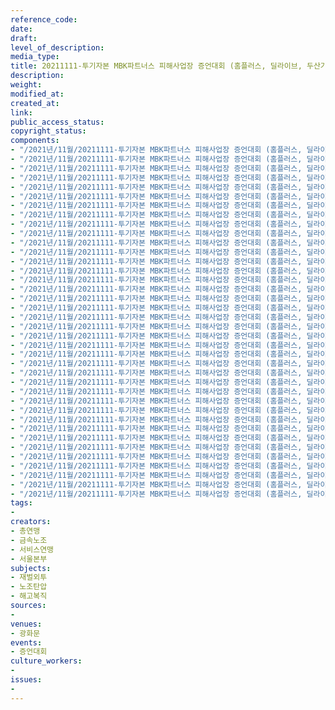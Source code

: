 ```yaml
---
reference_code: 
date: 
draft: 
level_of_description: 
media_type: 
title: 20211111-투기자본 MBK파트너스 피해사업장 증언대회 (홈플러스, 딜라이브, 두산기계공작, 코웨이)
description: 
weight: 
modified_at: 
created_at: 
link: 
public_access_status: 
copyright_status: 
components:
- "/2021년/11월/20211111-투기자본 MBK파트너스 피해사업장 증언대회 (홈플러스, 딜라이브, 두산기계공작, 코웨이)/_1D20165.jpg"
- "/2021년/11월/20211111-투기자본 MBK파트너스 피해사업장 증언대회 (홈플러스, 딜라이브, 두산기계공작, 코웨이)/_1D20010.jpg"
- "/2021년/11월/20211111-투기자본 MBK파트너스 피해사업장 증언대회 (홈플러스, 딜라이브, 두산기계공작, 코웨이)/_1D20339.jpg"
- "/2021년/11월/20211111-투기자본 MBK파트너스 피해사업장 증언대회 (홈플러스, 딜라이브, 두산기계공작, 코웨이)/_1D20144.jpg"
- "/2021년/11월/20211111-투기자본 MBK파트너스 피해사업장 증언대회 (홈플러스, 딜라이브, 두산기계공작, 코웨이)/_1D20003.jpg"
- "/2021년/11월/20211111-투기자본 MBK파트너스 피해사업장 증언대회 (홈플러스, 딜라이브, 두산기계공작, 코웨이)/_1D20226.jpg"
- "/2021년/11월/20211111-투기자본 MBK파트너스 피해사업장 증언대회 (홈플러스, 딜라이브, 두산기계공작, 코웨이)/_1D20307.jpg"
- "/2021년/11월/20211111-투기자본 MBK파트너스 피해사업장 증언대회 (홈플러스, 딜라이브, 두산기계공작, 코웨이)/_1D20108.jpg"
- "/2021년/11월/20211111-투기자본 MBK파트너스 피해사업장 증언대회 (홈플러스, 딜라이브, 두산기계공작, 코웨이)/_1D20067.jpg"
- "/2021년/11월/20211111-투기자본 MBK파트너스 피해사업장 증언대회 (홈플러스, 딜라이브, 두산기계공작, 코웨이)/_1D20259.jpg"
- "/2021년/11월/20211111-투기자본 MBK파트너스 피해사업장 증언대회 (홈플러스, 딜라이브, 두산기계공작, 코웨이)/_1D20194.jpg"
- "/2021년/11월/20211111-투기자본 MBK파트너스 피해사업장 증언대회 (홈플러스, 딜라이브, 두산기계공작, 코웨이)/_1D20245.jpg"
- "/2021년/11월/20211111-투기자본 MBK파트너스 피해사업장 증언대회 (홈플러스, 딜라이브, 두산기계공작, 코웨이)/_1D20110.jpg"
- "/2021년/11월/20211111-투기자본 MBK파트너스 피해사업장 증언대회 (홈플러스, 딜라이브, 두산기계공작, 코웨이)/_1D20057.jpg"
- "/2021년/11월/20211111-투기자본 MBK파트너스 피해사업장 증언대회 (홈플러스, 딜라이브, 두산기계공작, 코웨이)/_1D20237.jpg"
- "/2021년/11월/20211111-투기자본 MBK파트너스 피해사업장 증언대회 (홈플러스, 딜라이브, 두산기계공작, 코웨이)/_1D20343.jpg"
- "/2021년/11월/20211111-투기자본 MBK파트너스 피해사업장 증언대회 (홈플러스, 딜라이브, 두산기계공작, 코웨이)/_1D20092.jpg"
- "/2021년/11월/20211111-투기자본 MBK파트너스 피해사업장 증언대회 (홈플러스, 딜라이브, 두산기계공작, 코웨이)/_1D20313.jpg"
- "/2021년/11월/20211111-투기자본 MBK파트너스 피해사업장 증언대회 (홈플러스, 딜라이브, 두산기계공작, 코웨이)/_1D20008.jpg"
- "/2021년/11월/20211111-투기자본 MBK파트너스 피해사업장 증언대회 (홈플러스, 딜라이브, 두산기계공작, 코웨이)/_1D20294.jpg"
- "/2021년/11월/20211111-투기자본 MBK파트너스 피해사업장 증언대회 (홈플러스, 딜라이브, 두산기계공작, 코웨이)/_1D20216.jpg"
- "/2021년/11월/20211111-투기자본 MBK파트너스 피해사업장 증언대회 (홈플러스, 딜라이브, 두산기계공작, 코웨이)/_1D20283.jpg"
- "/2021년/11월/20211111-투기자본 MBK파트너스 피해사업장 증언대회 (홈플러스, 딜라이브, 두산기계공작, 코웨이)/_1D20205.jpg"
- "/2021년/11월/20211111-투기자본 MBK파트너스 피해사업장 증언대회 (홈플러스, 딜라이브, 두산기계공작, 코웨이)/_1D20173.jpg"
- "/2021년/11월/20211111-투기자본 MBK파트너스 피해사업장 증언대회 (홈플러스, 딜라이브, 두산기계공작, 코웨이)/_1D20080.jpg"
- "/2021년/11월/20211111-투기자본 MBK파트너스 피해사업장 증언대회 (홈플러스, 딜라이브, 두산기계공작, 코웨이)/_1D20284.jpg"
- "/2021년/11월/20211111-투기자본 MBK파트너스 피해사업장 증언대회 (홈플러스, 딜라이브, 두산기계공작, 코웨이)/_1D20350.jpg"
- "/2021년/11월/20211111-투기자본 MBK파트너스 피해사업장 증언대회 (홈플러스, 딜라이브, 두산기계공작, 코웨이)/_1D20345.jpg"
- "/2021년/11월/20211111-투기자본 MBK파트너스 피해사업장 증언대회 (홈플러스, 딜라이브, 두산기계공작, 코웨이)/_1D20138.jpg"
- "/2021년/11월/20211111-투기자본 MBK파트너스 피해사업장 증언대회 (홈플러스, 딜라이브, 두산기계공작, 코웨이)/_1D20116.jpg"
- "/2021년/11월/20211111-투기자본 MBK파트너스 피해사업장 증언대회 (홈플러스, 딜라이브, 두산기계공작, 코웨이)/_1D20341.jpg"
- "/2021년/11월/20211111-투기자본 MBK파트너스 피해사업장 증언대회 (홈플러스, 딜라이브, 두산기계공작, 코웨이)/_1D20180.jpg"
- "/2021년/11월/20211111-투기자본 MBK파트너스 피해사업장 증언대회 (홈플러스, 딜라이브, 두산기계공작, 코웨이)/_1D20323.jpg"
- "/2021년/11월/20211111-투기자본 MBK파트너스 피해사업장 증언대회 (홈플러스, 딜라이브, 두산기계공작, 코웨이)/_1D20020.jpg"
- "/2021년/11월/20211111-투기자본 MBK파트너스 피해사업장 증언대회 (홈플러스, 딜라이브, 두산기계공작, 코웨이)/_1D20131.jpg"
- "/2021년/11월/20211111-투기자본 MBK파트너스 피해사업장 증언대회 (홈플러스, 딜라이브, 두산기계공작, 코웨이)/_1D20078.jpg"
- "/2021년/11월/20211111-투기자본 MBK파트너스 피해사업장 증언대회 (홈플러스, 딜라이브, 두산기계공작, 코웨이)/_1D20188.jpg"
- "/2021년/11월/20211111-투기자본 MBK파트너스 피해사업장 증언대회 (홈플러스, 딜라이브, 두산기계공작, 코웨이)/_1D20335.jpg"
tags:
- 
creators:
- 총연맹
- 금속노조
- 서비스연맹
- 서울본부
subjects:
- 재벌외투
- 노조탄압
- 해고복직
sources:
- 
venues:
- 광화문
events:
- 증언대회
culture_workers:
- 
issues:
- 
---
```


